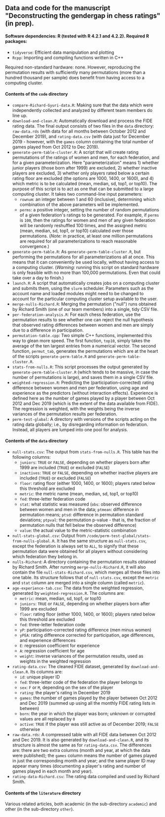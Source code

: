 ## Data and code for the manuscript "Deconstructing the gendergap in chess ratings" (in prep).


#### Software dependencies: R (tested with R 4.2.1 and 4.2.2). Required R packages:

* `tidyverse`: Efficient data manipulation and plotting
* `Rcpp`: Importing and compiling functions written in C++

Required non-standard hardware: none. However, reproducing the permutation results with sufficiently many permutations (more than a hundred thousand per sample) does benefit from having access to a computing cluster.


#### Contents of the `code` directory

* `compare-Richard-Gyuri-data.R`: Making sure that the data which were independently collected and analyzed by different team members do line up.
* `download-and-clean.R`: Automatically download and process the FIDE rating data. The final output consists of two files in the `data` directory: `raw-data.rds` (with data for all months between October 2012 and December 2019), and `rating-data.csv` (with data just for December 2019 - however, with the `games` column containing the total number of games played from Oct 2012 to Dec 2019).
* `generate-perm-table-cluster.R`: A script that will create rating permutations of the ratings of women and men, for each federation, and for a given parameterization. Here "parameterization" means 1) whether junior players (those born after 1999) are excluded, 2) whether inactive players are excluded, 3) whether only players rated below a certain rating floor are excluded (the options are 1000, 1400, or 1600), and 4) which metric is to be calculated (mean, median, sd, top1, or top10). The purpose of this script is to act as one that can be submitted to a large computing cluster. It takes two command-line input parameters:
  - `rownum`: an integer between 1 and 60 (inclusive), determining which combination of the above parameters will be implemented.
  - `perms`: a positive integer, setting the number of random permutations of a given federation's ratings to be generated. For example, if `perms` is `100`, then the ratings for women and men of any given federation will be randomly reshuffled 100 times, and the assigned metric (mean, median, sd, top1, or top10) calculated over those permutations. (*Note:* in practice, at least one million permutations are required for all parameterizations to reach reasonable convergence.)
* `generate-perm-table.R`: As `generate-perm-table-cluster.R`, but performing the permutations for all parameterizations all at once. This means that it can conveniently be used locally, without having access to a computing cluster. (*Warning:* running this script on standard hardware is only feasible with no more than 100,000 permutations. Even that could take over a day to finish.)
* `launch.R`: A script that automatically creates jobs on a computing cluster and submits them, using the `slurm` scheduler. Parameters such as the account name and loaded modules might need to be changed to account for the particular computing cluster setup available to the user.
* `merge-nulls-Richard.R`: Merging the permutation ("null") runs obtained by Richard Smith (one of our team members) into a single, tidy CSV file.
* `per-federation-analysis.R`: For each chess federation, use the permutation results to see whether one can reject the null hypothesis that observed rating differences between women and men are simply due to a difference in participation.
* `permutation-table.cpp`: Two simple C++ functions, implemented this way to glean more speed. The first function, `top10`, simply takes the average of the ten largest entries from a numerical vector. The second function, `permut_tab`, generates the permutations which are at the heart of the scripts `generate-perm-table.R` and `generate-perm-table-cluster.R`.
* `stats-from-nulls.R`: This script processes the output generated by `generate-perm-table-cluster.R` (which tends to be massive, in case the number of permutations is large), and saves them in a single CSV file.
* `weighted-regression.R`: Predicting the (participation-corrected) rating difference between women and men per federation, using age and experience as the predictors (without interaction effects). Experience is defined here as the number of games played by a player between Oct 2012 and Dec 2019 (which is the extent of the data available from FIDE). The regression is weighted, with the weights being the inverse variances of the permutation results per federation.
* `perm-test-global`: A directory with versions of the scripts acting on the rating data globally; i.e., by disregarding information on federation. Instead, all players are lumped into one pool for analysis.


#### Contents of the `data` directory

* `null-stats.csv`: The output from `stats-from-nulls.R`. This table has the following columns:
  - `juniors`: `TRUE` or `FALSE`, depending on whether players born after 1999 are included (`TRUE`) or excluded (`FALSE`)
  - `inactives`: `TRUE` or `FALSE`, depending on whether inactive players are included (`TRUE`) or excluded (`FALSE`)
  - `floor`: rating floor (either 1000, 1400, or 1600); players rated below this threshold are excluded
  - `metric`: the metric name (mean, median, sd, top1, or top10)
  - `fed`: three-letter federation code
  - `stat`: what statistic was measured (`obs`: observed difference between women and men in the data; `ptmean`: difference in permutation means; `ptsd`: difference in permutation standard deviations; `ptpval`: the permutation p-value - that is, the fraction of permutation nulls that fell below the observed difference)
  - `value`: the actual value to the metric-statistic combination
* `null-stats-global.csv`: Output from `/code/perm-test-global/stats-from-nulls-global.R`. It has the same structure as `null-stats.csv`, except the federation is always set to `ALL`, to signify that these permutation data were obtained for all players without considering which federation they belong in.
* `nulls-Richard`: A directory containing the permutation results obtained by Richard Smith. After running `merge-nulls-Richard.R`, it will also contain the file `null-stats-Richard.csv`, which merges all these files into one table. Its structure follows that of `null-stats.csv`, except the `metric` and `stat` column are merged into a single column (called `metric`).
* `age-experience-tab.csv`: The data from the weighted regression, generated by `weighted-regression.R`. The columns are:
  - `metric`: mean, median, sd, top1, or top10
  - `juniors`: `TRUE` or `FALSE`, depending on whether players born after 1999 are excluded
  - `floor`: rating floor (either 1000, 1400, or 1600); players rated below this threshold are excluded
  - `fed`: three-letter federation code
  - `yP`: participation-corrected rating difference (men minus women)
  - `yPEA`: rating difference corrected for participation, age differences, and experience differences
  - `E`: regression coefficient for experience
  - `A`: regression coefficient for age
  - `weight`: inverse variances of the permutation results, used as weights in the weighted regression
* `rating-data.csv`: The cleaned FIDE dataset, generated by `download-and-clean.R`. Its columns are:
  - `id`: unique player ID
  - `fed`: three-letter code of the federation the player belongs to
  - `sex`: `F` or `M`, depending on the sex of the player
  - `rating`: the player's rating in December 2019
  - `games`: the number of games played by the player between Oct 2012 and Dec 2019 (summed up using all the monthly FIDE rating lists in between)
  - `born`: the year in which the player was born; unknown or corrupted values are all replaced by `0`
  - `active`: `TRUE` if the player was still active as of December 2019; `FALSE` otherwise
* `raw-data.rds`: A compressed table with all FIDE data between Oct 2012 and Dec 2019. It is also generated by `download-and-clean.R`, and its structure is almost the same as for `rating-data.csv`. The differences are: there are two extra columns (month and year, at which the data were published); the `games` column means the number of games played in just the corresponding month and year; and the same player ID may appear many times (documenting a player's rating and number of games played in each month and year).
* `rating-data-Richard.csv`: The rating data compiled and used by Richard Smith.


#### Contents of the `literature` directory

Various related articles, both academic (in the sub-directory `academic`) and other (in the sub-directory `other`).
